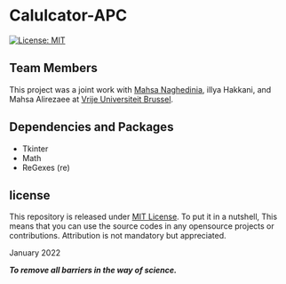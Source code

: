 # Calulcator-APC
[![License: MIT](https://img.shields.io/badge/License-MIT-yellow.svg)](https://opensource.org/licenses/MIT)

## Team Members
This project was a joint work with [Mahsa Naghedinia](https://github.com/nmahsaaa), illya Hakkani, and Mahsa Alirezaee at [Vrije Universiteit Brussel](https://www.vub.be/).

## Dependencies and Packages
- Tkinter
- Math
- ReGexes (re)

## license
This repository is released under [MIT License](https://opensource.org/licenses/MIT). To put it in a nutshell, This means that you can use the source codes in any opensource projects or contributions. Attribution is not mandatory but appreciated.

January 2022


***To remove all barriers in the way of science.***
